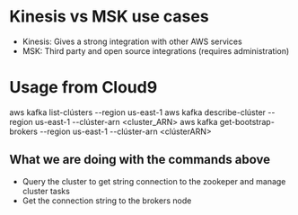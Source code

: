 # Kinesis vs MSK use cases
- Kinesis: Gives a strong integration with other AWS services
- MSK: Third party and open source integrations (requires administration)


# Usage from Cloud9
aws kafka list-clústers --region us-east-1
aws kafka describe-clúster --region us-east-1 --clúster-arn <cluster_ARN>
aws kafka get-bootstrap-brokers --region us-east-1 --clúster-arn <clústerARN>

## What we are doing with the commands above
- Query the cluster to get string connection to the zookeper and manage cluster tasks
- Get the connection string to the brokers node
